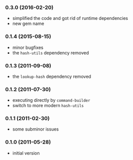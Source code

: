 ### 0.3.0 (2016-02-20)

* simplified the code and got rid of runtime dependencies
* new gem name

### 0.1.4 (2015-08-15)

* minor bugfixes
* the `hash-utils` dependency removed

### 0.1.3 (2011-09-08)

* the `lookup-hash` dependency removed

### 0.1.2 (2011-07-30)

* executing directly by `command-builder`
* switch to more modern `hash-utils`

### 0.1.1 (2011-02-30)

* some subminor issues

### 0.1.0 (2011-05-28)

* initial version
